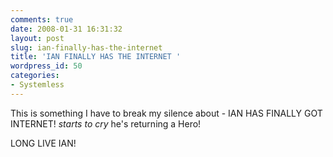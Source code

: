 ```yaml
---
comments: true
date: 2008-01-31 16:31:32
layout: post
slug: ian-finally-has-the-internet
title: 'IAN FINALLY HAS THE INTERNET '
wordpress_id: 50
categories:
- Systemless
---
```


This is something I have to break my silence about - IAN HAS FINALLY GOT INTERNET! *starts to cry* he's returning a Hero!

LONG LIVE IAN!

